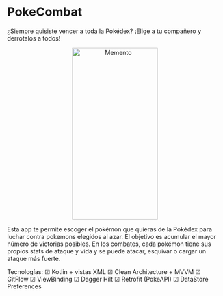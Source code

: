 # PokeCombat

¿Siempre quisiste vencer a toda la Pokédex? ¡Elige a tu compañero y derrotalos a todos!
<p align="center">
  <img src="https://github.com/jdccMobile/PokeCombat/blob/master/images/pokecombat.gif" width="200" height="400" alt="Memento"></a>
</p>

Esta app te permite escoger el pokémon que quieras de la Pokédex para luchar contra pokemons elegidos al azar. 
El objetivo es acumular el mayor número de victorias posibles. En los combates, cada pokémon tiene sus propios stats de ataque y vida y
se puede atacar, esquivar o cargar un ataque más fuerte.

Tecnologías:
☑ Kotlin + vistas XML
☑ Clean Architecture + MVVM
☑ GitFlow
☑ ViewBinding
☑ Dagger Hilt
☑ Retrofit (PokeAPI)
☑ DataStore Preferences
